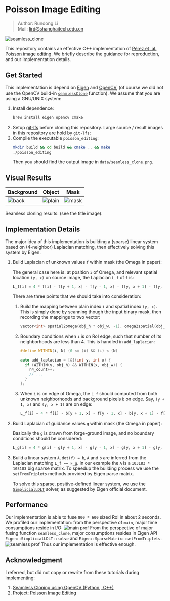 # Poisson Image Editing

> Author: Rundong Li<br/>
> Mail: lird@shanghaitech.edu.cn

![seamless_clone](data/seamless_clone/result.png)

This repository contains an effective C++ implementation of 
[Pérez et, al. Poisson image editing](https://dl.acm.org/citation.cfm?id=882269).
We briefly describe the guidance for reproduction, and our implementation details.

## Get Started

This implementation is depend on [Eigen](http://eigen.tuxfamily.org/index.php?title=Main_Page)
and [OpenCV](https://opencv.org/), (of course we did not use the OpenCV build-in
[`seamlessClone`](https://docs.opencv.org/master/df/da0/group__photo__clone.html#ga2bf426e4c93a6b1f21705513dfeca49d)
function). We assume that you are using a GNU/UNIX system:

1. Install dependence:
   ```bash
   brew install eigen opencv cmake
   ```
2. Setup [git-lfs](https://git-lfs.github.com/) before cloning this repository.
   Large source / result images in this repository are hold by `git-lfs`;
3. Compile the executable `poisson_editing`:
   ```bash
   mkdir build && cd build && cmake .. && make
   ./poisson_editing
   ```
   Then you should find the output image in `data/seamless_clone.png`.

## Visual Results

Background | Object | Mask
-----------|--------|------
![back](data/seamless_clone/Big_Tree_with_Red_Sky_in_the_Winter_Night.jpg) | ![plain](data/seamless_clone/Japan.airlines.b777-300.ja733j.arp.jpg) | ![mask](data/seamless_clone/mask.png)

Seamless cloning results: (see the title image).

## Implementation Details

The major idea of this implementation is building a (sparse) linear system based
on (4-neighbor) Laplacian matching, then effectively solving this system by Eigen.

1. Build Laplacian of unknown values `f` within mask (the Omega in paper):
   
   The general case here is: at position `i` of Omega, and relevant spatial 
   location `(y, x)` on source image, the Laplacian `L_f` of `f` is:
   ```python
   L_f[i] = 4 * f[i] - f[y + 1, x] - f[y - 1, x] - f[y, x + 1] - f[y, x - 1]
   ```

   There are three points that we should take into consideration:
   1. Build the mapping between plain index `i` and spatial index `(y, x)`. This
      is simply done by scanning though the input binary mask, then recording
      the mappings to two vector: 
      ```C++
      vector<int> spatial2omega(obj_h * obj_w, -1), omega2spatial(obj_h * obj_w, -1);
      ```
   2. Boundary conditions when `i` is on RoI edge, such that number of its 
      neighborhoods are less than 4. This is handled in `add_laplacian`:
      ```C++
      #define WITHIN(i, N) (0 <= (i) && (i) < (N)

      auto add_laplacian = [&](int y, int x) {
        if (WITHIN(y, obj_h) && WITHIN(x, obj_w)) {
          n4_count++;
          // ...
        }
      };
      ```
   3. When `i` is on edge of Omega, the `L_f` should computed from both unknown
      neighborhoods and background pixels `b` on edge. Say, `(y + 1, x)` and 
      `(y, x + 1)` are on edge:
      ```python
      L_f[i] = 4 * f[i] - b[y + 1, x] - f[y - 1, x] - b[y, x + 1] - f[y, x - 1]
      ```
2. Build Laplacian of guidance values `g` within mask (the Omega in paper):

   Basically the `g` is drawn from forge-ground image, and no boundary conditions
   should be considered:
   ```python
   L_g[i] = 4 * g[i] - g[y + 1, x] - g[y - 1, x] - g[y, x + 1] - g[y, x - 1]
   ```
3. Build a linear system `A.dot(f) = b`, `A` and `b` are inferred from the 
   Laplacian matching `L_f == F_g`. In our example the `A` is a `103183 * 103183`
   big sparse matrix. To speedup the building process we use the `setFromTriplets`
   methods provided by Eigen parse matrix.

   To solve this sparse, positive-defined linear system, we use the
   [`SimplicialLDLT`](https://eigen.tuxfamily.org/dox/classEigen_1_1SimplicialLDLT.html)
   solver, as suggested by Eigen official document.

## Performance

Our implementation is able to fuse `800 * 600` sized RoI in about 2 seconds.
We profiled our implementation: from the perspective of `main`, major time consumptions
reside in I/O:
![main prof](data/profiler/main.png)
From the perspective of major fusing function `seamless_clone`, major consumptions
resides in Eigen API `Eigen::SimplicialLDLT::solve` and `Eigen::SparseMatrix::setFromTriplets`:
![seamless prof](data/profiler/seamless_clone.png)
Thus our implementation is effective enough.

## Acknowledgment

I referred, but did not copy or rewrite from these tutorials during implementing:
1. [Seamless Cloning using OpenCV (Python , C++)](https://www.learnopencv.com/seamless-cloning-using-opencv-python-cpp/)
2. [Project: Poisson Image Editing](https://cs.brown.edu/courses/cs129/asgn/proj3_poisson/index.html)
